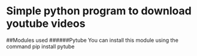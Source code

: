 # Simple python program to download youtube videos
##Modules used 
######Pytube
You can install this module using the command pip install pytube
